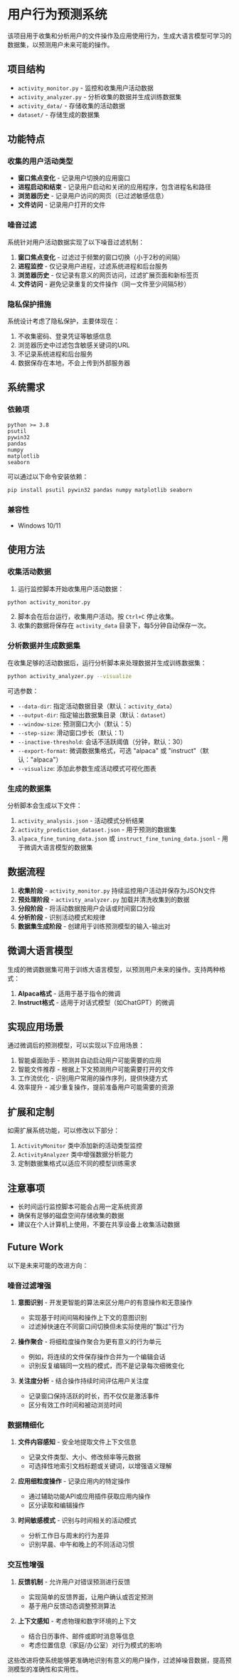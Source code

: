 # 用户行为预测系统

该项目用于收集和分析用户的文件操作及应用使用行为，生成大语言模型可学习的数据集，以预测用户未来可能的操作。

## 项目结构

- `activity_monitor.py` - 监控和收集用户活动数据
- `activity_analyzer.py` - 分析收集的数据并生成训练数据集
- `activity_data/` - 存储收集的活动数据
- `dataset/` - 存储生成的数据集

## 功能特点

### 收集的用户活动类型

- **窗口焦点变化** - 记录用户切换的应用窗口
- **进程启动和结束** - 记录用户启动和关闭的应用程序，包含进程名和路径
- **浏览器历史** - 记录用户访问的网页（已过滤敏感信息）
- **文件访问** - 记录用户打开的文件

### 噪音过滤

系统针对用户活动数据实现了以下噪音过滤机制：

1. **窗口焦点变化** - 过滤过于频繁的窗口切换（小于2秒的间隔）
2. **进程监控** - 仅记录用户进程，过滤系统进程和后台服务
3. **浏览器历史** - 仅记录有意义的网页访问，过滤扩展页面和新标签页
4. **文件访问** - 避免记录重复的文件操作（同一文件至少间隔5秒）

### 隐私保护措施

系统设计考虑了隐私保护，主要体现在：

1. 不收集密码、登录凭证等敏感信息
2. 浏览器历史中过滤包含敏感关键词的URL
3. 不记录系统进程和后台服务
4. 数据保存在本地，不会上传到外部服务器

## 系统需求

### 依赖项

```
python >= 3.8
psutil
pywin32
pandas
numpy
matplotlib
seaborn
```

可以通过以下命令安装依赖：

```bash
pip install psutil pywin32 pandas numpy matplotlib seaborn
```

### 兼容性

- Windows 10/11

## 使用方法

### 收集活动数据

1. 运行监控脚本开始收集用户活动数据：

```bash
python activity_monitor.py
```

2. 脚本会在后台运行，收集用户活动。按 `Ctrl+C` 停止收集。
3. 收集的数据将保存在 `activity_data` 目录下，每5分钟自动保存一次。

### 分析数据并生成数据集

在收集足够的活动数据后，运行分析脚本来处理数据并生成训练数据集：

```bash
python activity_analyzer.py --visualize
```

可选参数：

- `--data-dir`: 指定活动数据目录（默认：`activity_data`）
- `--output-dir`: 指定输出数据集目录（默认：`dataset`）
- `--window-size`: 预测窗口大小（默认：5）
- `--step-size`: 滑动窗口步长（默认：1）
- `--inactive-threshold`: 会话不活跃阈值（分钟，默认：30）
- `--export-format`: 微调数据集格式，可选 "alpaca" 或 "instruct"（默认："alpaca"）
- `--visualize`: 添加此参数生成活动模式可视化图表

### 生成的数据集

分析脚本会生成以下文件：

1. `activity_analysis.json` - 活动模式分析结果
2. `activity_prediction_dataset.json` - 用于预测的数据集
3. `alpaca_fine_tuning_data.json` 或 `instruct_fine_tuning_data.jsonl` - 用于微调大语言模型的数据集

## 数据流程

1. **收集阶段** - `activity_monitor.py` 持续监控用户活动并保存为JSON文件
2. **预处理阶段** - `activity_analyzer.py` 加载并清洗收集到的数据
3. **分段阶段** - 将活动数据按用户会话或时间窗口分段
4. **分析阶段** - 识别活动模式和规律
5. **数据集生成阶段** - 创建用于训练预测模型的输入-输出对

## 微调大语言模型

生成的微调数据集可用于训练大语言模型，以预测用户未来的操作。支持两种格式：

1. **Alpaca格式** - 适用于基于指令的微调
2. **Instruct格式** - 适用于对话式模型（如ChatGPT）的微调

## 实现应用场景

通过微调后的预测模型，可以实现以下应用场景：

1. 智能桌面助手 - 预测并自动启动用户可能需要的应用
2. 智能文件推荐 - 根据上下文预测用户可能需要打开的文件
3. 工作流优化 - 识别用户常用的操作序列，提供快捷方式
4. 效率提升 - 减少重复操作，提前准备用户可能需要的资源

## 扩展和定制

如需扩展系统功能，可以修改以下部分：

1. `ActivityMonitor` 类中添加新的活动类型监控
2. `ActivityAnalyzer` 类中增强数据分析能力
3. 定制数据集格式以适应不同的模型训练需求

## 注意事项

- 长时间运行监控脚本可能会占用一定系统资源
- 确保有足够的磁盘空间存储收集的数据
- 建议在个人计算机上使用，不要在共享设备上收集活动数据

## Future Work

以下是未来可能的改进方向：

### 噪音过滤增强

1. **意图识别** - 开发更智能的算法来区分用户的有意操作和无意操作
   - 实现基于时间间隔和操作上下文的意图识别
   - 过滤掉快速在不同窗口间切换但未实际使用的"飘过"行为

2. **操作聚合** - 将细粒度操作聚合为更有意义的行为单元
   - 例如，将连续的文件保存操作合并为一个编辑会话
   - 识别反复编辑同一文档的模式，而不是记录每次细微变化

3. **关注度分析** - 结合操作持续时间评估用户关注度
   - 记录窗口保持活跃的时长，而不仅仅是激活事件
   - 区分有效工作时间和被动浏览时间

### 数据精细化

1. **文件内容感知** - 安全地提取文件上下文信息
   - 记录文件类型、大小、修改频率等元数据
   - 可选择性地索引文档标题或关键词，以增强语义理解

2. **应用细粒度操作** - 记录应用内的特定操作
   - 通过辅助功能API或应用插件获取应用内操作
   - 区分读取和编辑操作

3. **时间敏感模式** - 识别与时间相关的活动模式
   - 分析工作日与周末的行为差异
   - 识别早晨、中午和晚上的不同活动习惯

### 交互性增强

1. **反馈机制** - 允许用户对错误预测进行反馈
   - 实现简单的反馈界面，让用户确认或否定预测
   - 基于用户反馈动态调整预测算法

2. **上下文感知** - 考虑物理和数字环境的上下文
   - 结合日历事件、邮件或即时消息等信息
   - 考虑位置信息（家庭/办公室）对行为模式的影响

这些改进将使系统能够更准确地识别有意义的用户操作，过滤掉噪音数据，提高预测模型的准确性和实用性。 
